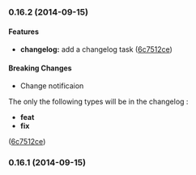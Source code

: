 ### 0.16.2 (2014-09-15)


#### Features

* **changelog:** add a changelog task ([6c7512ce](https://github.com/douglasduteil/remote-repo-access-trial.git/commit/6c7512cea0d515ee221101c57dd0c53bb3558376))


#### Breaking Changes

* Change notificaion

The only the following types will be in the changelog :
 - **feat**
 - **fix**

 ([6c7512ce](https://github.com/douglasduteil/remote-repo-access-trial.git/commit/6c7512cea0d515ee221101c57dd0c53bb3558376))


### 0.16.1 (2014-09-15)

